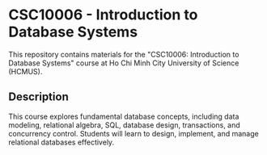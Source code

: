 # CSC10006 - Introduction to Database Systems

This repository contains materials for the "CSC10006: Introduction to Database Systems" course at Ho Chi Minh City University of Science (HCMUS).

## Description

This course explores fundamental database concepts, including data modeling, relational algebra, SQL, database design, transactions, and concurrency control. Students will learn to design, implement, and manage relational databases effectively.